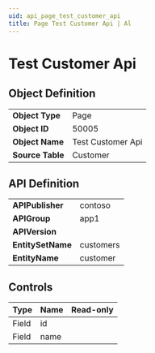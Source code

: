 ```yaml
---
uid: api_page_test_customer_api
title: Page Test Customer Api | Al
---
```

# Test Customer Api

## Object Definition

<table>
<tr><td><b>Object Type</b></td><td>Page</td></tr>
<tr><td><b>Object ID</b></td><td>50005</td></tr>
<tr><td><b>Object Name</b></td><td>Test Customer Api</td></tr>
<tr><td><b>Source Table</b></td><td>Customer</td></tr>
</table>

## API Definition

<table>
<tr><td><b>APIPublisher</b></td><td>contoso</td></tr>
<tr><td><b>APIGroup</b></td><td>app1</td></tr>
<tr><td><b>APIVersion</b></td><td></td></tr>
<tr><td><b>EntitySetName</b></td><td>customers</td></tr>
<tr><td><b>EntityName</b></td><td>customer</td></tr>
</table>

## Controls

| Type | Name | Read-only |
| ---- | ------- | ----------- |
| Field | id |  |
| Field | name |  |
